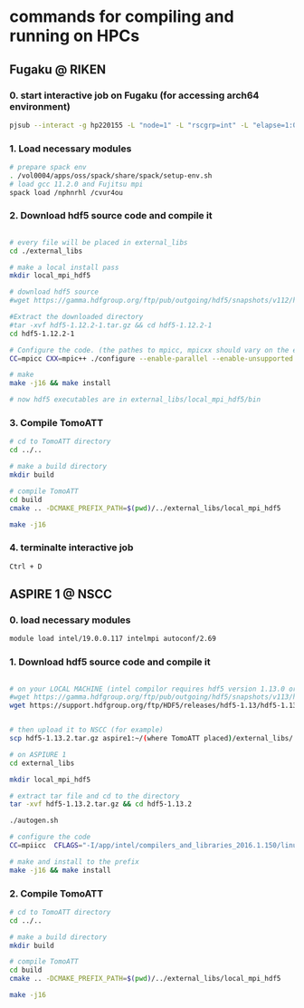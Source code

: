 # commands for compiling and running on HPCs


## Fugaku @ RIKEN

### 0. start interactive job on Fugaku (for accessing arch64 environment)

```bash 
pjsub --interact -g hp220155 -L "node=1" -L "rscgrp=int" -L "elapse=1:00:00" --sparam "wait-time=600" -x PJM_LLIO_GFSCACHE=/vol0004 --no-check-directory     
```


### 1. Load necessary modules 
```bash
# prepare spack env
. /vol0004/apps/oss/spack/share/spack/setup-env.sh
# load gcc 11.2.0 and Fujitsu mpi
spack load /nphnrhl /cvur4ou
```


### 2. Download hdf5 source code and compile it
```bash

# every file will be placed in external_libs
cd ./external_libs

# make a local install pass
mkdir local_mpi_hdf5

# download hdf5 source
#wget https://gamma.hdfgroup.org/ftp/pub/outgoing/hdf5/snapshots/v112/hdf5-1.12.2-1.tar.gz

#Extract the downloaded directory
#tar -xvf hdf5-1.12.2-1.tar.gz && cd hdf5-1.12.2-1
cd hdf5-1.12.2-1

# Configure the code. (the pathes to mpicc, mpicxx should vary on the environment)
CC=mpicc CXX=mpic++ ./configure --enable-parallel --enable-unsupported --enable-shared --enable-cxx --prefix=$(pwd)/../local_mpi_hdf5

# make
make -j16 && make install

# now hdf5 executables are in external_libs/local_mpi_hdf5/bin
```

### 3. Compile TomoATT
```bash
# cd to TomoATT directory
cd ../..

# make a build directory
mkdir build

# compile TomoATT
cd build
cmake .. -DCMAKE_PREFIX_PATH=$(pwd)/../external_libs/local_mpi_hdf5

make -j16
```

### 4. terminalte interactive job
`Ctrl + D`




## ASPIRE 1 @ NSCC

### 0. load necessary modules
```bash
module load intel/19.0.0.117 intelmpi autoconf/2.69
```

### 1. Download hdf5 source code and compile it
```bash

# on your LOCAL MACHINE (intel compilor requires hdf5 version 1.13.0 or higher)
#wget https://gamma.hdfgroup.org/ftp/pub/outgoing/hdf5/snapshots/v113/hdf5-1.13.0-rc6.tar.gz
wget https://support.hdfgroup.org/ftp/HDF5/releases/hdf5-1.13/hdf5-1.13.2/src/hdf5-1.13.2.tar.gz


# then upload it to NSCC (for example)
scp hdf5-1.13.2.tar.gz aspire1:~/(where TomoATT placed)/external_libs/

# on ASPIURE 1
cd external_libs

mkdir local_mpi_hdf5

# extract tar file and cd to the directory
tar -xvf hdf5-1.13.2.tar.gz && cd hdf5-1.13.2

./autogen.sh

# configure the code
CC=mpiicc  CFLAGS="-I/app/intel/compilers_and_libraries_2016.1.150/linux/mpi/intel64/include -L/app/intel/compilers_and_libraries_2016.1.150/linux/mpi/intel64/lib -fPIC -O3 -xHost -ip -fno-alias -align"  CXX=mpiicpc  CXXFLAGS="-I/app/intel/compilers_and_libraries_2016.1.150/linux/mpi/intel64/include -L/app/intel/compilers_and_libraries_2016.1.150/linux/mpi/intel64/lib -fPIC -O3 -xHost -ip -fno-alias -align" ./configure --with-pic --enable-parallel --enable-unsupported --enable-shared --enable-cxx --prefix=$(pwd)/../local_mpi_hdf5

# make and install to the prefix
make -j16 && make install

```

### 2. Compile TomoATT
```bash
# cd to TomoATT directory
cd ../..

# make a build directory
mkdir build

# compile TomoATT
cd build
cmake .. -DCMAKE_PREFIX_PATH=$(pwd)/../external_libs/local_mpi_hdf5

make -j16
```
